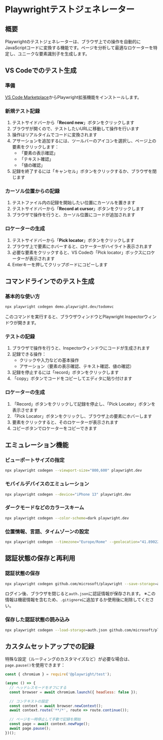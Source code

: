 # Playwrightテストジェネレーター

## 概要

Playwrightのテストジェネレーターは、ブラウザ上での操作を自動的にJavaScriptコードに変換する機能です。ページを分析して最適なロケーターを特定し、ユニークな要素識別子を生成します。

## VS Codeでのテスト生成

### 準備

[VS Code Marketplace](https://marketplace.visualstudio.com/items?itemName=ms-playwright.playwright)からPlaywright拡張機能をインストールします。

### 新規テスト記録

1. テストサイドバーから「**Record new**」ボタンをクリックします
2. ブラウザが開くので、テストしたいURLに移動して操作を行います
3. 操作はリアルタイムでコードに変換されます
4. アサーションを追加するには、ツールバーのアイコンを選択し、ページ上の要素をクリックします：
   - 「要素の表示確認」
   - 「テキスト確認」
   - 「値の確認」
5. 記録を終了するには「キャンセル」ボタンをクリックするか、ブラウザを閉じます

### カーソル位置からの記録

1. テストファイル内の記録を開始したい位置にカーソルを置きます
2. テストサイドバーから「**Record at cursor**」ボタンをクリックします
3. ブラウザで操作を行うと、カーソル位置にコードが追加されます

### ロケーターの生成

1. テストサイドバーから「**Pick locator**」ボタンをクリックします
2. ブラウザ上で要素にホバーすると、ロケーターがハイライト表示されます
3. 必要な要素をクリックすると、VS Codeの「Pick locator」ボックスにロケーターが表示されます
4. Enterキーを押してクリップボードにコピーします

## コマンドラインでのテスト生成

### 基本的な使い方

```bash
npx playwright codegen demo.playwright.dev/todomvc
```

このコマンドを実行すると、ブラウザウィンドウとPlaywright Inspectorウィンドウが開きます。

### テストの記録

1. ブラウザで操作を行うと、Inspectorウィンドウにコードが生成されます
2. 記録できる操作：
   - クリックや入力などの基本操作
   - アサーション（要素の表示確認、テキスト確認、値の確認）
3. 記録を停止するには「record」ボタンをクリックします
4. 「copy」ボタンでコードをコピーしてエディタに貼り付けます

### ロケーターの生成

1. 「Record」ボタンをクリックして記録を停止し、「Pick Locator」ボタンを表示させます
2. 「Pick Locator」ボタンをクリックし、ブラウザ上の要素にホバーします
3. 要素をクリックすると、そのロケーターが表示されます
4. コピーボタンでロケーターをコピーできます

## エミュレーション機能

### ビューポートサイズの指定

```bash
npx playwright codegen --viewport-size="800,600" playwright.dev
```

### モバイルデバイスのエミュレーション

```bash
npx playwright codegen --device="iPhone 13" playwright.dev
```

### ダークモードなどのカラースキーム

```bash
npx playwright codegen --color-scheme=dark playwright.dev
```

### 位置情報、言語、タイムゾーンの設定

```bash
npx playwright codegen --timezone="Europe/Rome" --geolocation="41.890221,12.492348" --lang="it-IT" bing.com/maps
```

## 認証状態の保存と再利用

### 認証状態の保存

```bash
npx playwright codegen github.com/microsoft/playwright --save-storage=auth.json
```

ログイン後、ブラウザを閉じると`auth.json`に認証情報が保存されます。
※この情報は機密情報を含むため、`.gitignore`に追加するか使用後に削除してください。

### 保存した認証状態の読み込み

```bash
npx playwright codegen --load-storage=auth.json github.com/microsoft/playwright
```

## カスタムセットアップでの記録

特殊な設定（ルーティングのカスタマイズなど）が必要な場合は、`page.pause()`を使用できます：

```javascript
const { chromium } = require('@playwright/test');

(async () => {
  // ヘッドレスモードをオフにする
  const browser = await chromium.launch({ headless: false });
  
  // コンテキストの設定
  const context = await browser.newContext();
  await context.route('**/*', route => route.continue());
  
  // ページを一時停止して手動で記録を開始
  const page = await context.newPage();
  await page.pause();
})();